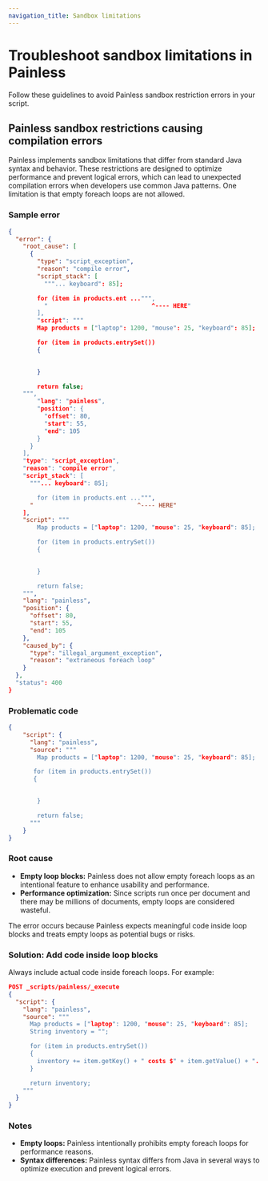 ```yaml
---
navigation_title: Sandbox limitations
---
```


# Troubleshoot sandbox limitations in Painless

Follow these guidelines to avoid Painless sandbox restriction errors in your script.

## Painless sandbox restrictions causing compilation errors

Painless implements sandbox limitations that differ from standard Java syntax and behavior. These restrictions are designed to optimize performance and prevent logical errors, which can lead to unexpected compilation errors when developers use common Java patterns. One limitation is that empty foreach loops are not allowed.

### Sample error

```json
{
  "error": {
    "root_cause": [
      {
        "type": "script_exception",
        "reason": "compile error",
        "script_stack": [
          """... keyboard": 85];

        for (item in products.ent ...""",
          "                             ^---- HERE"
        ],
        "script": """
        Map products = ["laptop": 1200, "mouse": 25, "keyboard": 85];

        for (item in products.entrySet())
        {

            
        }

        return false;
    """,
        "lang": "painless",
        "position": {
          "offset": 80,
          "start": 55,
          "end": 105
        }
      }
    ],
    "type": "script_exception",
    "reason": "compile error",
    "script_stack": [
      """... keyboard": 85];

        for (item in products.ent ...""",
      "                             ^---- HERE"
    ],
    "script": """
        Map products = ["laptop": 1200, "mouse": 25, "keyboard": 85];

        for (item in products.entrySet())
        {

            
        }

        return false;
    """,
    "lang": "painless",
    "position": {
      "offset": 80,
      "start": 55,
      "end": 105
    },
    "caused_by": {
      "type": "illegal_argument_exception",
      "reason": "extraneous foreach loop"
    }
  },
  "status": 400
}
```

### Problematic code

```json
{
    "script": {
      "lang": "painless",
      "source": """
        Map products = ["laptop": 1200, "mouse": 25, "keyboard": 85];

       for (item in products.entrySet())
       {

            
        }

        return false;
      """
    }
}
```

### Root cause

* **Empty loop blocks:** Painless does not allow empty foreach loops as an intentional feature to enhance usability and performance.  
* **Performance optimization:** Since scripts run once per document and there may be millions of documents, empty loops are considered wasteful.


The error occurs because Painless expects meaningful code inside loop blocks and treats empty loops as potential bugs or risks.

### Solution: Add code inside loop blocks

Always include actual code inside foreach loops. For example:

```json
POST _scripts/painless/_execute
{
  "script": {
    "lang": "painless",
    "source": """
      Map products = ["laptop": 1200, "mouse": 25, "keyboard": 85];
      String inventory = "";

      for (item in products.entrySet())
      {
        inventory += item.getKey() + " costs $" + item.getValue() + ". ";
      }

      return inventory;
    """
  }
}
```

### Notes

* **Empty loops:** Painless intentionally prohibits empty foreach loops for performance reasons.  
* **Syntax differences:** Painless syntax differs from Java in several ways to optimize execution and prevent logical errors.


